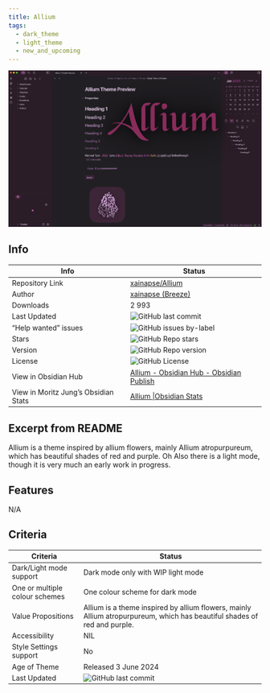 ```yaml
---
title: Allium
tags:
  - dark_theme
  - light_theme
  - new_and_upcoming
---
```


![Allium Theme Screenshot](https://raw.githubusercontent.com/xainapse/Allium/refs/heads/main/AlliumScreenshot.png)

## Info

|Info|Status|
|---|---|
|Repository Link|[xainapse/Allium](https://github.com/xainapse/Allium)|
|Author|[xainapse (Breeze)](https://github.com/xainapse)|
|Downloads|2 993|
|Last Updated|![GitHub last commit](https://img.shields.io/github/last-commit/xainapse/Allium?color=573E7A&amp;label=last%20update&amp;logo=github&amp;style=for-the-badge)|
|“Help wanted” issues|![GitHub issues by-label](https://img.shields.io/github/issues/xainapse/Allium/help%20wanted?color=573E7A&amp;logo=github&amp;style=for-the-badge)|
|Stars|![GitHub Repo stars](https://img.shields.io/github/stars/xainapse/Allium?color=573E7A&amp;logo=github&amp;style=for-the-badge)|
|Version|![GitHub Repo version](https://img.shields.io/github/v/release/xainapse/Allium?color=573E7A&amp;logo=github&amp;style=for-the-badge&sort=semver)|
|License|![GitHub License](https://img.shields.io/github/license/xainapse/Allium?style=for-the-badge)|
|View in Obsidian Hub|[Allium \- Obsidian Hub \- Obsidian Publish](https://publish.obsidian.md/hub/02+-+Community+Expansions/02.05+All+Community+Expansions/Themes/Allium)|
|View in Moritz Jung’s Obsidian Stats|[Allium \|Obsidian Stats](https://www.moritzjung.dev/obsidian-stats/themes/allium/)|

## Excerpt from README

Allium is a theme inspired by allium flowers, mainly Allium atropurpureum, which has beautiful shades of red and purple. Oh Also there is a light mode, though it is very much an early work in progress.

## Features

N/A

## Criteria

|Criteria|Status|
|---|---|
|Dark/Light mode support|Dark mode only with WIP light mode|
|One or multiple colour schemes|One colour scheme for dark mode|
|Value Propositions|Allium is a theme inspired by allium flowers, mainly Allium atropurpureum, which has beautiful shades of red and purple.|
|Accessibility|NIL|
|Style Settings support|No|
|Age of Theme|Released 3 June 2024|
|Last Updated|![GitHub last commit](https://img.shields.io/github/last-commit/xainapse/Allium?color=573E7A&amp;label=last%20update&amp;logo=github&amp;style=for-the-badge)|
